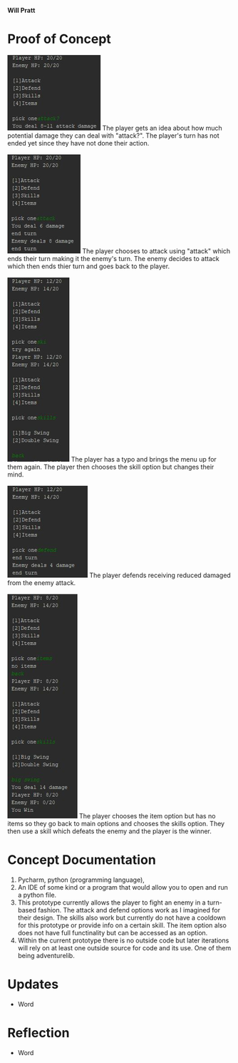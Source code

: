**Will Pratt**
# Proof of Concept
![POC1](/Deliverables/POC1.JPG)
The player gets an idea about how much potential damage they can deal with "attack?". The player's turn has not ended yet since they have not done their action.
\
\
![POC2](/Deliverables/POC2.JPG)
The player chooses to attack using "attack" which ends their turn making it the enemy's turn. The enemy decides to attack which then ends thier turn and goes back to the player.
\
\
![POC3](/Deliverables/POC3.JPG)
The player has a typo and brings the menu up for them again. The player then chooses the skill option but changes their mind.
\
\
![POC4](/Deliverables/POC4.JPG)
The player defends receiving reduced damaged from the enemy attack.
\
\
![POC5](/Deliverables/POC5.JPG)
The player chooses the item option but has no items so they go back to main options and chooses the skills option. They then use a skill which defeats the enemy and the player is the winner.
# Concept Documentation
1. Pycharm, python (programming language), 
2. An IDE of some kind or a program that would allow you to open and run a python file.
3. This prototype currently allows the player to fight an enemy in a turn-based fashion. The attack and defend options work as I imagined for their design. The skills also work but currently do not have a cooldown for this prototype or provide info on a certain skill. The item option also does not have full functinality but can be accessed as an option.
4. Within the current prototype there is no outside code but later iterations will rely on at least one outside source for code and its use. One of them being adventurelib.
# Updates
* Word
# Reflection
* Word
